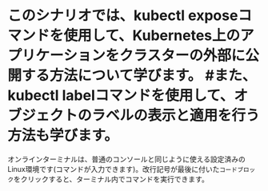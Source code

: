 # このシナリオでは、kubectl exposeコマンドを使用して、Kubernetes上のアプリケーションをクラスターの外部に公開する方法について学びます。 #また、kubectl labelコマンドを使用して、オブジェクトのラベルの表示と適用を行う方法も学びます。

オンラインターミナルは、普通のコンソールと同じように使える設定済みのLinux環境です(コマンドが入力できます)。改行記号が最後に付いた`コードブロック`をクリックすると、ターミナル内でコマンドを実行できます。

